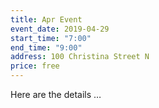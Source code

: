 ```yaml
---
title: Apr Event
event_date: 2019-04-29
start_time: "7:00"
end_time: "9:00"
address: 100 Christina Street N
price: free
---
```


Here are the details …
